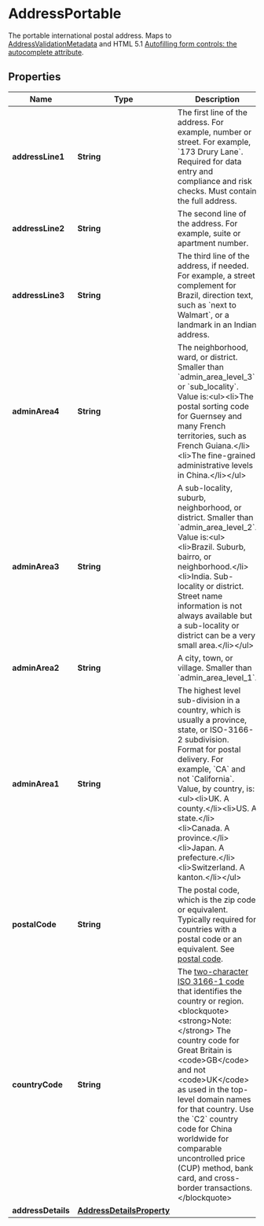 

# AddressPortable

The portable international postal address. Maps to [AddressValidationMetadata](https://github.com/googlei18n/libaddressinput/wiki/AddressValidationMetadata) and HTML 5.1 [Autofilling form controls: the autocomplete attribute](https://www.w3.org/TR/html51/sec-forms.html#autofilling-form-controls-the-autocomplete-attribute).

## Properties

| Name | Type | Description | Notes |
|------------ | ------------- | ------------- | -------------|
|**addressLine1** | **String** | The first line of the address. For example, number or street. For example, &#x60;173 Drury Lane&#x60;. Required for data entry and compliance and risk checks. Must contain the full address. |  [optional] |
|**addressLine2** | **String** | The second line of the address. For example, suite or apartment number. |  [optional] |
|**addressLine3** | **String** | The third line of the address, if needed. For example, a street complement for Brazil, direction text, such as &#x60;next to Walmart&#x60;, or a landmark in an Indian address. |  [optional] |
|**adminArea4** | **String** | The neighborhood, ward, or district. Smaller than &#x60;admin_area_level_3&#x60; or &#x60;sub_locality&#x60;. Value is:&lt;ul&gt;&lt;li&gt;The postal sorting code for Guernsey and many French territories, such as French Guiana.&lt;/li&gt;&lt;li&gt;The fine-grained administrative levels in China.&lt;/li&gt;&lt;/ul&gt; |  [optional] |
|**adminArea3** | **String** | A sub-locality, suburb, neighborhood, or district. Smaller than &#x60;admin_area_level_2&#x60;. Value is:&lt;ul&gt;&lt;li&gt;Brazil. Suburb, bairro, or neighborhood.&lt;/li&gt;&lt;li&gt;India. Sub-locality or district. Street name information is not always available but a sub-locality or district can be a very small area.&lt;/li&gt;&lt;/ul&gt; |  [optional] |
|**adminArea2** | **String** | A city, town, or village. Smaller than &#x60;admin_area_level_1&#x60;. |  [optional] |
|**adminArea1** | **String** | The highest level sub-division in a country, which is usually a province, state, or ISO-3166-2 subdivision. Format for postal delivery. For example, &#x60;CA&#x60; and not &#x60;California&#x60;. Value, by country, is:&lt;ul&gt;&lt;li&gt;UK. A county.&lt;/li&gt;&lt;li&gt;US. A state.&lt;/li&gt;&lt;li&gt;Canada. A province.&lt;/li&gt;&lt;li&gt;Japan. A prefecture.&lt;/li&gt;&lt;li&gt;Switzerland. A kanton.&lt;/li&gt;&lt;/ul&gt; |  [optional] |
|**postalCode** | **String** | The postal code, which is the zip code or equivalent. Typically required for countries with a postal code or an equivalent. See [postal code](https://en.wikipedia.org/wiki/Postal_code). |  [optional] |
|**countryCode** | **String** | The [two-character ISO 3166-1 code](https://raw.githubusercontent.com) that identifies the country or region.&lt;blockquote&gt;&lt;strong&gt;Note:&lt;/strong&gt; The country code for Great Britain is &lt;code&gt;GB&lt;/code&gt; and not &lt;code&gt;UK&lt;/code&gt; as used in the top-level domain names for that country. Use the &#x60;C2&#x60; country code for China worldwide for comparable uncontrolled price (CUP) method, bank card, and cross-border transactions.&lt;/blockquote&gt; |  |
|**addressDetails** | [**AddressDetailsProperty**](AddressDetailsProperty.md) |  |  [optional] |



